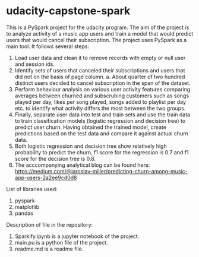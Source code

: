 # udacity-capstone-spark

This is a PySpark project for the udacity program. The aim of the project is to analyze activity of a music app users and train a model that would predict users that would cancel their subscription.
The project uses PySpark as a main tool. It follows several steps:

1. Load user data and clean it to remove records with empty or null user and session ids.
2. Identify sets of users that canceled their subscriptions and users that did not on the basis of page column.
    a. About quarter of two hundred distinct users decided to cancel subscription in the span of the dataset.
3. Perform behaviour analysis on various user activity features comparing averages between churned and subscrubing customers such as songs played per day, likes per song played, songs added to playlist per day etc. to identify what activity differs the most between the two groups.
5. Finally, separate user data into test and train sets and use the train data to train classification models (logistic regression and decision tree) to predict user churn. Having obtained the trained model, create predictions based on the test data and compare it against actual churn data.
5. Both logistic regression and decision tree show relatively high probability to predict the churn, f1 score for the regression is 0.7 and f1 score for the decision tree is 0.8.
6. The acccompanying analytical blog can be found here:
   https://medium.com/@iaroslav-miller/predicting-churn-among-music-app-users-2a2ee9cd0d8


List of libraries used:
1. pyspark
2. matplotlib
3. pandas

Description of file in the repository:
1. Sparkify.ipynb is a jupyter notebook of the project.
2. main.pu is a python file of the project.
3. readme.md is a readme file.
